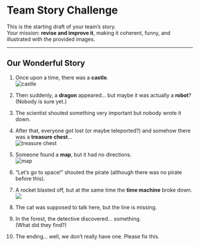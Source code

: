 # Team Story Challenge

This is the starting draft of your team’s story.  
Your mission: **revise and improve it**, making it coherent, funny, and illustrated with the provided images.

---

## Our Wonderful Story

1. Once upon a time, there was a **castle**.  
   ![castle](./img/castle.png)

2. Then suddenly, a **dragon** appeared… but maybe it was actually a **robot**?  
   (Nobody is sure yet.)

3. The scientist shouted something very important but nobody wrote it down.  

4. After that, everyone got lost (or maybe teleported?) and somehow there was a **treasure chest**…  
   ![treasure chest](./img/treasure_open.png)

5. Someone found a **map**, but it had no directions.  
   ![map](./img/map.png)

6. “Let’s go to space!” shouted the pirate (although there was no pirate before this).  

7. A rocket blasted off, but at the same time the **time machine** broke down. <img src="./img/rocket.png">

8. The cat was supposed to talk here, but the line is missing.  

9. In the forest, the detective discovered… something.  
   (What did they find?)  

10. The ending… well, we don’t really have one. Please fix this.
